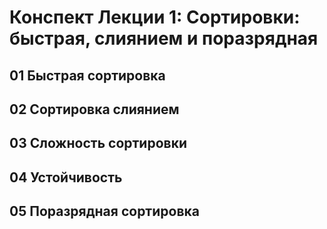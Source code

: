 # Конспект Лекции 1: Сортировки: быстрая, слиянием и поразрядная
## 01 Быстрая сортировка
## 02 Сортировка слиянием
## 03 Сложность сортировки
## 04 Устойчивость
## 05 Поразрядная **сортир**овка